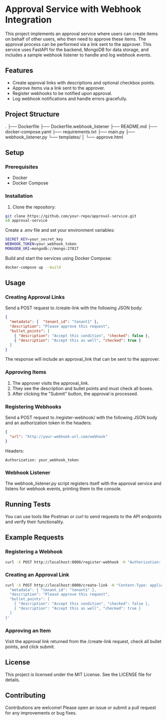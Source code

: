 # Approval Service with Webhook Integration

This project implements an approval service where users can create items on behalf of other users, who then need to approve these items. The approval process can be performed via a link sent to the approver. This service uses FastAPI for the backend, MongoDB for data storage, and includes a sample webhook listener to handle and log webhook events.

## Features

- Create approval links with descriptions and optional checkbox points.
- Approve items via a link sent to the approver.
- Register webhooks to be notified upon approval.
- Log webhook notifications and handle errors gracefully.

## Project Structure

.
├── Dockerfile
├── Dockerfile.webhook_listener
├── README.md
├── docker-compose.yaml
├── requirements.txt
├── main.py
├── webhook_listener.py
└── templates/
│ └── approve.html


## Setup

### Prerequisites

- Docker
- Docker Compose

### Installation

1. Clone the repository:
```bash
git clone https://github.com/your-repo/approval-service.git
cd approval-service
```

Create a .env file and set your environment variables:

```bash
SECRET_KEY=your_secret_key
WEBHOOK_TOKEN=your_webhook_token
MONGODB_URI=mongodb://mongo:27017
```

Build and start the services using Docker Compose:

```bash
docker-compose up --build
```

## Usage
### Creating Approval Links

Send a POST request to /create-link with the following JSON body:

```json
{
  "metadata": {  "tenant_id": "tenant1" },
  "description": "Please approve this request",
  "bullet_points": [
    { "description": "Accept this condition", "checked": false },
    { "description": "Accept this as well", "checked": true }
  ]
}
```
The response will include an approval_link that can be sent to the approver.

### Approving Items
1. The approver visits the approval_link.
2. They see the description and bullet points and must check all boxes.
3. After clicking the "Submit" button, the approval is processed.

### Registering Webhooks
Send a POST request to /register-webhook/ with the following JSON body and an authorization token in the headers:

```json
{
  "url": "http://your-webhook-url.com/webhook"
}
```

Headers:

```
Authorization: your_webhook_token
```

### Webhook Listener
The webhook_listener.py script registers itself with the approval service and listens for webhook events, printing them to the console.

## Running Tests
You can use tools like Postman or curl to send requests to the API endpoints and verify their functionality.

## Example Requests
### Registering a Webhook
```bash
curl -X POST http://localhost:8000/register-webhook -H "Authorization: your_webhook_token" -H "Content-Type: application/json" -d '{"url": "http://localhost:8001/webhook"}'
```

### Creating an Approval Link
```bash
curl -X POST http://localhost:8000/create-link -H "Content-Type: application/json" -d '{
  "metadata": { "tenant_id": "tenant1" },
  "description": "Please approve this request",
  "bullet_points": [
    { "description": "Accept this condition", "checked": false },
    { "description": "Accept this as well", "checked": true }
  ]
}'
```
### Approving an Item
Visit the approval link returned from the /create-link request, check all bullet points, and click submit.

## License
This project is licensed under the MIT License. See the LICENSE file for details.

## Contributing
Contributions are welcome! Please open an issue or submit a pull request for any improvements or bug fixes.
